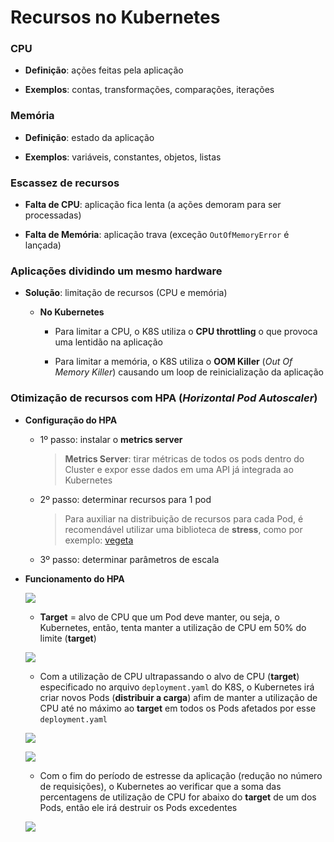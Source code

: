 # Recursos no Kubernetes

### CPU

* **Definição**: ações feitas pela aplicação

* **Exemplos**: contas, transformações, comparações, iterações

### Memória

* **Definição**: estado da aplicação

* **Exemplos**: variáveis, constantes, objetos, listas

### Escassez de recursos

* **Falta de CPU**: aplicação fica lenta (a ações demoram para ser processadas)

* **Falta de Memória**: aplicação trava (exceção `OutOfMemoryError` é lançada)

### Aplicações dividindo um mesmo hardware

* **Solução**: limitação de recursos (CPU e memória)

  * **No Kubernetes**

    * Para limitar a CPU, o K8S utiliza o **CPU throttling** o que provoca uma lentidão na aplicação

    * Para limitar a memória, o K8S utiliza o **OOM Killer** (*Out Of Memory Killer*) causando um loop de reinicialização da aplicação

### Otimização de recursos com HPA (*Horizontal Pod Autoscaler*)

* **Configuração do HPA**

  * 1º passo: instalar o **metrics server**

    > **Metrics Server**: tirar métricas de todos os pods dentro do Cluster e expor esse dados em uma API já integrada ao Kubernetes

  * 2º passo: determinar recursos para 1 pod

    > Para auxiliar na distribuição de recursos para cada Pod, é recomendável utilizar uma biblioteca de **stress**, como por exemplo: [vegeta](https://github.com/tsenart/vegeta)

  * 3º passo: determinar parâmetros de escala

* **Funcionamento do HPA**

  ![](representacao-funcionamento-hpa.png)

  * **Target** = alvo de CPU que um Pod deve manter, ou seja, o Kubernetes, então, tenta manter a utilização de CPU em 50% do limite (**target**)

  ![](representacao-funcionamento-hpa-pod-em-estresse.png)

  * Com a utilização de CPU ultrapassando o alvo de CPU (**target**) especificado no arquivo `deployment.yaml` do K8S, o Kubernetes irá criar novos Pods (**distribuir a carga**) afim de manter a utilização de CPU até no máximo ao **target** em todos os Pods afetados por esse `deployment.yaml`

  ![](representacao-funcionamento-hpa-pod-com-distribuicao-de-carga.png)

  ![](representacao-funcionamento-hpa-pod-reducao-no-estresse.png)

  * Com o fim do período de estresse da aplicação (redução no número de requisições), o Kubernetes ao verificar que a soma das percentagens de utilização de CPU for abaixo do **target** de um dos Pods, então ele irá destruir os Pods excedentes

  ![](representacao-funcionamento-hpa-destruicao-dos-pods-excedentes.png)